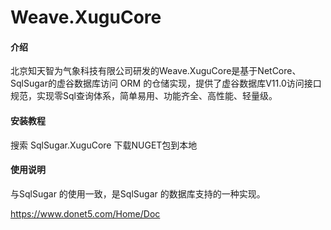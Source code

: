 # Weave.XuguCore

#### 介绍
北京知天智为气象科技有限公司研发的Weave.XuguCore是基于NetCore、SqlSugar的虚谷数据库访问 ORM 的仓储实现，提供了虚谷数据库V11.0访问接口规范，实现零Sql查询体系，简单易用、功能齐全、高性能、轻量级。
 

#### 安装教程
搜索 SqlSugar.XuguCore
下载NUGET包到本地
 

#### 使用说明
与SqlSugar 的使用一致，是SqlSugar 的数据库支持的一种实现。

 https://www.donet5.com/Home/Doc

 
   